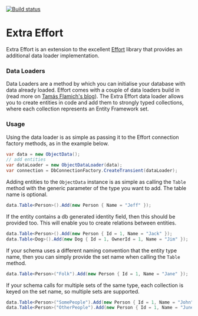 [![Build status](https://ci.appveyor.com/api/projects/status/nmnb8cobvp6t5w7u?svg=true)](https://ci.appveyor.com/project/christophano/effort-extra)

# Extra Effort
Extra Effort is an extension to the excellent [Effort](https://github.com/tamasflamich/effort) library that provides an additional data loader implementation.


### Data Loaders
Data Loaders are a method by which you can initialise your database with data already loaded.
Effort comes with a couple of data loaders build in (read more on [Tamás Flamich's blog](https://tflamichblog.wordpress.com/2013/01/22/data-loaders-in-effort/)).
The Extra Effort data loader allows you to create entities in code and add them to strongly typed collections, where each collection represents an Entity Framework set.

### Usage
Using the data loader is as simple as passing it to the Effort connection factory methods, as in the example below.
```csharp
var data = new ObjectData();
// add entities
var dataLoader = new ObjectDataLoader(data);
var connection = DbConnectionFactory.CreateTransient(dataLoader);
```

Adding entities to the `ObjectData` instance is as simple as calling the `Table` method with the generic parameter of the type you want to add. The table name is optional.
```csharp
data.Table<Person>().Add(new Person { Name = "Jeff" });
```

If the entity contains a db generated identity field, then this should be provided too. This will enable you to create relations between entities.
```csharp
data.Table<Person>().Add(new Person { Id = 1, Name = "Jack" });
data.Table<Dog>().Add(new Dog { Id = 1, OwnerId = 1, Name = "Jim" });
```

If your schema uses a different naming convention that the entity type name, then you can simply provide the set name when calling the `Table` method.
```csharp
data.Table<Person>("Folk").Add(new Person { Id = 1, Name = "Jane" });
```

If your schema calls for multiple sets of the same type, each collection is keyed on the set name, so multiple sets are supported.
```csharp
data.Table<Person>("SomePeople").Add(new Person { Id = 1, Name = "John" });
data.Table<Person>("OtherPeople").Add(new Person { Id = 1, Name = "June" });
```
